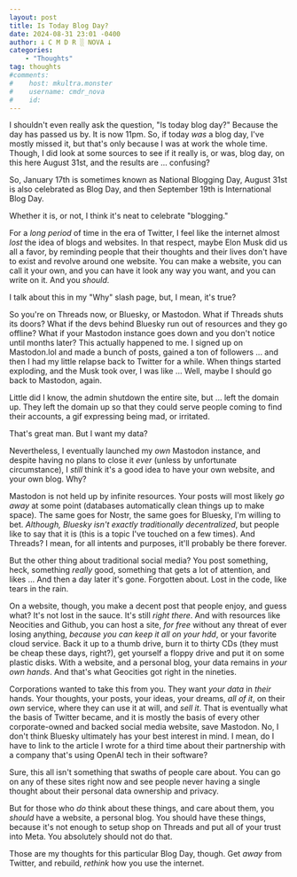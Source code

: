 ```yaml
---
layout: post
title: Is Today Blog Day?
date: 2024-08-31 23:01 -0400
author: 𐕣 C M D R ░ NOVA 𐕣
categories:
    - "Thoughts"
tag: thoughts
#comments:
#    host: mkultra.monster
#    username: cmdr_nova
#    id: 
---
```


I shouldn't even really ask the question, "Is today blog day?" Because the day has passed us by. It is now 11pm. So, if today *was* a blog day, I've mostly missed it, but that's only because I was at work the whole time. Though, I did look at some sources to see if it really is, or was, blog day, on this here August 31st, and the results are ... confusing?

So, January 17th is sometimes known as National Blogging Day, August 31st is also celebrated as Blog Day, and then September 19th is International Blog Day.

Whether it is, or not, I think it's neat to celebrate "blogging."

For a *long period* of time in the era of Twitter, I feel like the internet almost *lost* the idea of blogs and websites. In that respect, maybe Elon Musk did us all a favor, by reminding people that their thoughts and their lives don't have to exist and revolve around one website. You can make a website, you can call it your own, and you can have it look any way you want, and you can write on it. And you *should*.

I talk about this in my "Why" slash page, but, I mean, it's true?

So you're on Threads now, or Bluesky, or Mastodon. What if Threads shuts its doors? What if the devs behind Bluesky run out of resources and they go offline? What if your Mastodon instance goes down and you don't notice until months later? This actually happened to me. I signed up on Mastodon.lol and made a bunch of posts, gained a ton of followers ... and then I had my little relapse back to Twitter for a while. When things started exploding, and the Musk took over, I was like ... Well, maybe I should go back to Mastodon, again.

Little did I know, the admin shutdown the entire site, but ... left the domain up. They left the domain up so that they could serve people coming to find their accounts, a gif expressing being mad, or irritated.

That's great man. But I want my data?

Nevertheless, I eventually launched my *own* Mastodon instance, and despite having no plans to close it *ever* (unless by unfortunate circumstance), I *still* think it's a good idea to have your own website, and your own blog. Why?

Mastodon is not held up by infinite resources. Your posts will most likely *go away* at some point (databases automatically clean things up to make space). The same goes for Nostr, the same goes for Bluesky, I'm willing to bet. *Although, Bluesky isn't exactly traditionally decentralized*, but people like to say that it is (this is a topic I've touched on a few times). And Threads? I mean, for all intents and purposes, it'll probably be there forever.

But the other thing about traditional social media? You post something, heck, something *really* good, something that gets a lot of attention, and likes ... And then a day later it's gone. Forgotten about. Lost in the code, like tears in the rain.

On a website, though, you make a decent post that people enjoy, and guess what? It's not lost in the sauce. It's still *right there*. And with resources like Neocities and Github, you can host a site, *for free* without any threat of ever losing anything, *because you can keep it all on your hdd*, or your favorite cloud service. Back it up to a thumb drive, burn it to thirty CDs (they must be cheap these days, right?), get yourself a floppy drive and put it on some plastic disks. With a website, and a personal blog, your data remains in *your own hands*. And that's what Geocities got right in the nineties.

Corporations wanted to take this from you. They want *your data* in *their* hands. Your thoughts, your posts, your ideas, your dreams, *all of it*, on their *own* service, where they can use it at will, and *sell it*. That is eventually what the basis of Twitter became, and it is mostly the basis of every other corporate-owned and backed social media website, save Mastodon. No, I don't think Bluesky ultimately has your best interest in mind. I mean, do I have to link to the article I wrote for a third time about their partnership with a company that's using OpenAI tech in their software?

Sure, this all isn't something that swaths of people care about. You can go on any of these sites right now and see people never having a single thought about their personal data ownership and privacy.

But for those who *do* think about these things, and care about them, you *should* have a website, a personal blog. You should have these things, because it's not enough to setup shop on Threads and put all of your trust into Meta. You absolutely should not do that.

Those are my thoughts for this particular Blog Day, though. Get *away* from Twitter, and rebuild, *rethink* how you use the internet.